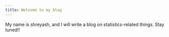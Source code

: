```yaml
---
title: Welcome to my blog
---
```


My name is shreyash, and I will write a blog on statistics-related things. Stay tuned!!
